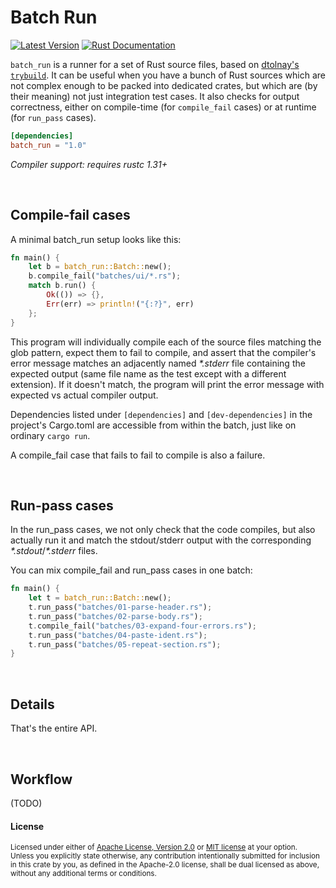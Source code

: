 Batch Run
=========

[![Latest Version](https://img.shields.io/crates/v/batch_run.svg)](https://crates.io/crates/batch_run)
[![Rust Documentation](https://img.shields.io/badge/api-rustdoc-blue.svg)](https://docs.rs/batch_run)

`batch_run` is a runner for a set of Rust source files, based on [dtolnay's `trybuild`](https://github.com/dtolnay/trybuild).
It can be useful when you have a bunch of Rust sources which are not complex enough to be
packed into dedicated crates, but which are (by their meaning) not just integration test cases.
It also checks for output correctness, either on compile-time (for `compile_fail` cases)
or at runtime (for `run_pass` cases).

```toml
[dependencies]
batch_run = "1.0"
```

*Compiler support: requires rustc 1.31+*

<br>

## Compile-fail cases

A minimal batch_run setup looks like this:

```rust
fn main() {
    let b = batch_run::Batch::new();
    b.compile_fail("batches/ui/*.rs");
    match b.run() {
        Ok(()) => {},
        Err(err) => println!("{:?}", err)
    };
}
```

This program will individually compile each of the
source files matching the glob pattern, expect them to fail to compile, and
assert that the compiler's error message matches an adjacently named _*.stderr_
file containing the expected output (same file name as the test except with a
different extension). If it doesn't match, the program will print the error message
with expected vs actual compiler output.

Dependencies listed under `[dependencies]` and `[dev-dependencies]` in the project's Cargo.toml
are accessible from within the batch, just like on ordinary `cargo run`.

A compile\_fail case that fails to fail to compile is also a failure.

<br>

## Run-pass cases

In the run_pass cases, we not only check that the code compiles, but also actually run it
and match the stdout/stderr output with the corresponding _*.stdout_/_*.stderr_ files.

You can mix compile_fail and run_pass cases in one batch:

```rust
fn main() {
    let t = batch_run::Batch::new();
    t.run_pass("batches/01-parse-header.rs");
    t.run_pass("batches/02-parse-body.rs");
    t.compile_fail("batches/03-expand-four-errors.rs");
    t.run_pass("batches/04-paste-ident.rs");
    t.run_pass("batches/05-repeat-section.rs");
}
```

<br>

## Details

That's the entire API.

<br>

## Workflow

(TODO)

#### License

<sup>
Licensed under either of <a href="LICENSE-APACHE">Apache License, Version
2.0</a> or <a href="LICENSE-MIT">MIT license</a> at your option.
</sup>

<br>

<sub>
Unless you explicitly state otherwise, any contribution intentionally submitted
for inclusion in this crate by you, as defined in the Apache-2.0 license, shall
be dual licensed as above, without any additional terms or conditions.
</sub>
